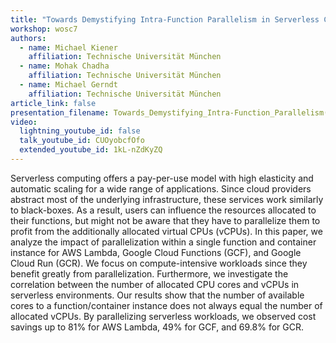 ```yaml
---
title: "Towards Demystifying Intra-Function Parallelism in Serverless Computing"
workshop: wosc7
authors:
  - name: Michael Kiener
    affiliation: Technische Universität München
  - name: Mohak Chadha
    affiliation: Technische Universität München
  - name: Michael Gerndt
    affiliation: Technische Universität München
article_link: false
presentation_filename: Towards_Demystifying_Intra-Function_Parallelism(WoSC7)2021.pdf
video:
  lightning_youtube_id: false
  talk_youtube_id: CUOyobcfOfo
  extended_youtube_id: 1kL-nZdKyZQ
---
```


Serverless computing offers a pay-per-use model with high elasticity and automatic scaling for a wide range of applications. Since cloud providers abstract most of the underlying infrastructure, these services work similarly to black-boxes. As a result, users can influence the resources allocated to their functions, but might not be aware that they have to parallelize them to profit from the additionally allocated virtual CPUs (vCPUs). In this paper, we analyze the impact of parallelization within a single function and container instance for AWS Lambda, Google Cloud Functions (GCF), and Google Cloud Run (GCR). We focus on compute-intensive workloads since they benefit greatly from parallelization. Furthermore, we investigate the correlation between the number of allocated CPU cores and vCPUs in serverless environments. Our results show that the number of available cores to a function/container instance does not always equal the number of allocated vCPUs. By parallelizing serverless workloads, we observed cost savings up to 81% for AWS Lambda, 49% for GCF, and 69.8% for GCR.
